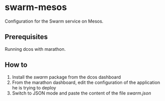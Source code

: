 # swarm-mesos

Configuration for the Swarm service on Mesos.

## Prerequisites

Running dcos with marathon.

## How to

1. Install the _swarm_ package from the dcos dashboard
2. From the marathon dashboard, edit the configuration of the application he is trying to deploy
3. Switch to JSON mode and paste the content of the file _swarm.json_
